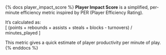 {% docs player_impact_score %}
**Player Impact Score** is a simplified, per-minute efficiency metric inspired by PER (Player Efficiency Rating).

It’s calculated as:  
\[
(points + rebounds + assists + steals + blocks - turnovers) / minutes\_played
\]

This metric gives a quick estimate of player productivity per minute of play.
{% enddocs %}
